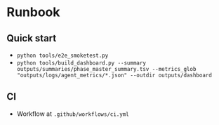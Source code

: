 ﻿# Runbook

## Quick start
- `python tools/e2e_smoketest.py`
- `python tools/build_dashboard.py --summary outputs/summaries/phase_master_summary.tsv --metrics_glob "outputs/logs/agent_metrics/*.json" --outdir outputs/dashboard`

## CI
- Workflow at `.github/workflows/ci.yml`
